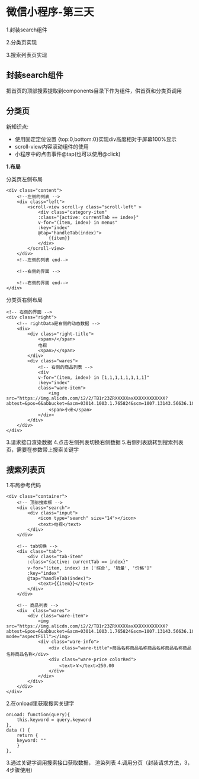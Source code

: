 # 微信小程序-第三天

1.封装search组件

2.分类页实现

3.搜索列表页实现



## 封装search组件

把首页的顶部搜索提取到components目录下作为组件，供首页和分类页调用

## 分类页

新知识点: 
- 使用固定定位设置 {top:0,bottom:0}实现div高度相对于屏幕100%显示
- scroll-view内容滚动组件的使用
- 小程序中的点击事件@tap(也可以使用@click)

**1.布局**

分类页左侧布局

    <div class="content">
        <!--左侧的列表 -->
        <div class="left">
            <scroll-view scroll-y class="scroll-left" >
                <div class="category-item" 
                :class="{active: currentTab == index}"
                v-for="(item, index) in menus" 
                :key="index"
                @tap="handleTab(index)">
                    {{item}}
                </div>
            </scroll-view>
        </div>    
        <!--左侧的列表 end-->
    
        <!--右侧的界面 -->
    
        <!--右侧的界面 end-->
    </div>

分类页右侧布局

    <!-- 右侧的界面 -->
    <div class="right">
        <!-- rightData是右侧的动态数据 -->
        <div>
            <div class="right-title">
                <span>/</span>
                电视
                <span>/</span>
            </div>
            <div class="wares">
                <!-- 右侧的商品列表 -->
                <div  
                v-for="(item, index) in [1,1,1,1,1,1,1,1]" 
                :key="index"
                class="ware-item">
                    <img src="https://img.alicdn.com/i2/2/TB1r23ZRXXXXXaxXXXXXXXXXXXX?abtest=&pos=6&abbucket=&acm=03014.1003.1.765824&scm=1007.13143.56636.100200300000000_90x90q90.jpg"/>
                    <span>小米</span>
                </div>
            </div>
        </div>
    </div>

3.请求接口渲染数据
4.点击左侧列表切换右侧数据
5.右侧列表跳转到搜索列表页，需要在参数带上搜索关键字


## 搜索列表页

1.布局参考代码
    
    <div class="container">
        <!-- 顶部搜索框 -->
        <div class="search">
            <div class="input">
                <icon type="search" size="14"></icon>
                <text>电视</text>
            </div>
        </div>
    
        <!-- tab切换 -->
        <div class="tab">
            <div class="tab-item" 
            :class="{active: currentTab == index}"
            v-for="(item, index) in ['综合', '销量', '价格']"
            :key="index"
            @tap="handleTab(index)">
                <text>{{item}}</text>
            </div>
        </div>
    
        <!-- 商品列表 -->
        <div  class="wares">
            <div class="ware-item">
                <img src="https://img.alicdn.com/i2/2/TB1r23ZRXXXXXaxXXXXXXXXXXXX?abtest=&pos=6&abbucket=&acm=03014.1003.1.765824&scm=1007.13143.56636.100200300000000_90x90q90.jpg" mode="aspectFill"></img>
                <div class="ware-info">
                    <div class="ware-title">商品名称商品名称商品名称商品名称商品名称商品名称</div>
                    <div class="ware-price colorRed">
                        <text>￥</text>250.00
                    </div>
                </div>
            </div>    
        </div>
    </div>

2.在onload里获取搜索关键字

    onLoad: function(query){
        this.keyword = query.keyword
    },
    data () {
        return {
        keyword: ""
        }
    },

3.通过关键字调用搜索接口获取数据， 渲染列表
4.调用分页（封装请求方法，3，4步骤使用）



